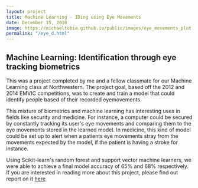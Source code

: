 ```yaml
---
layout: project
title: Machine Learning - IDing using Eye Movements
date: December 15, 2018
image: https://michaeltobia.github.io/public/images/eye_movements_plot.png
permalink: "/eye_d.html"
---
```


## Machine Learning: Identification through eye tracking biometrics

This was a project completed by me and a fellow classmate for our Machine Learning
class at Northwestern. The project goal, based off the 2012 and 2014 EMVIC competitions,
was to create and train a model that could identify people based of their recorded
eyemovements.

This mixture of biometrics and machine learning has interesting uses in fields
like security and medicine. For instance, a computer could be secured by constantly
tracking its user's eye movements and comparing them to the eye movements stored in
the learned model. In medicine, this kind of model could be set up to alert when a
patients eye movements stray from the movements expected by the model, if the patient
is having a stroke for instance.

Using Scikit-learn's random forest and support vector machine learners, we were
able to achieve a final model accuracy of 65% and 68% respectively. If you are
interested in reading more about this project, please find out report on
it [here](https://michaeltobia.github.io/public/documents/machine_learning_report.pdf)
